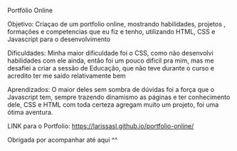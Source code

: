 Portfólio Online

Objetivo:
Criaçao de um portfolio online, mostrando habilidades, projetos , formações e competencias que eu fiz e tenho, utilizando HTML, CSS e Javascript para o desenvolvimento

Dificuldades:
Minha maior dificuldade foi o CSS, como não desenvolvi habilidades com ele ainda, então foi um pouco dificil pra mim, mas me desafiei a criar a sessão de Educação, que não teve durante o curso e acredito ter me saido relativamente bem

Aprendizados:
O maior deles sem sombra de dúvidas foi a força que o Javascript tem, sempre trazendo dinamismo as páginas e ter conhecimento dele, CSS e HTML com toda certeza agregam muito um projeto, foi uma ótima aventura.

LINK para o Portfolio: https://larissasl.github.io/portfolio-online/

Obrigada por acompanhar até aqui ^^
